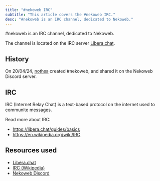 ```yaml
---
title: "#nekoweb IRC"
subtitle: "This article covers the #nekoweb IRC."
desc: "#nekoweb is an IRC channel, dedicated to Nekoweb."
---
```

\#nekoweb is an IRC channel, dedicated to Nekoweb.

The channel is located on the IRC server [Libera.chat](https://libera.chat/).

<place-toc/>

## History
On 20/04/24, [nothsa](https://blackspace.lol) created \#nekoweb, and shared it on the Nekoweb Discord server.

## IRC
IRC (Internet Relay Chat) is a text-based protocol on the internet used to communite messages.

Read more about IRC:
* https://libera.chat/guides/basics
* https://en.wikipedia.org/wiki/IRC

## Resources used
* [Libera.chat](https://libera.chat/)
* [IRC (Wikipedia)](https://en.wikipedia.org/wiki/IRC)
* [Nekoweb Discord](https://discord.gg/hvfHKyVS6b)
